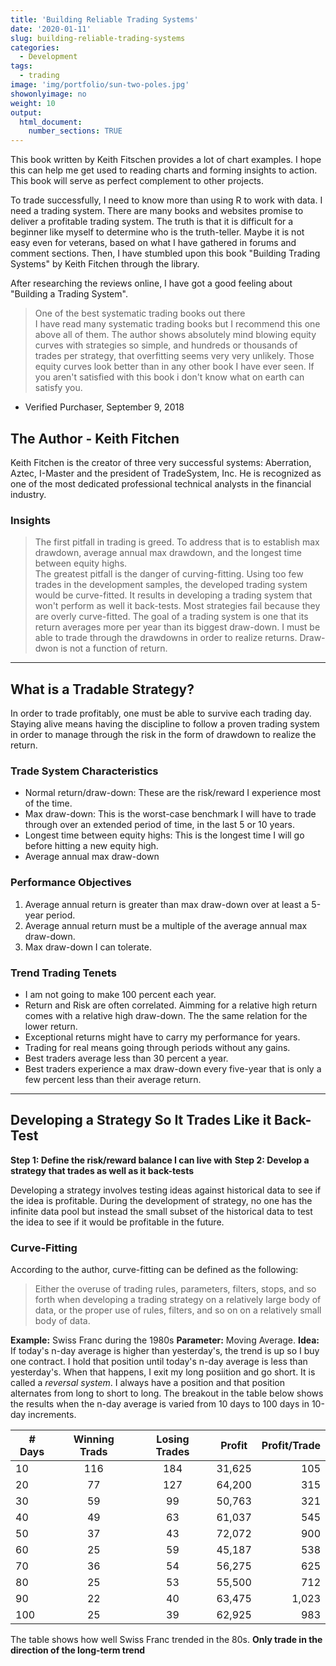 ```yaml
---
title: 'Building Reliable Trading Systems'
date: '2020-01-11'
slug: building-reliable-trading-systems
categories:
  - Development
tags:
  - trading
image: 'img/portfolio/sun-two-poles.jpg'
showonlyimage: no
weight: 10
output: 
  html_document:
    number_sections: TRUE
---
```


This book written by Keith Fitschen provides a lot of chart examples. I hope this can help me get used to reading charts and forming insights to action. This book will serve as perfect complement to other projects. 
<!--more-->

To trade successfully, I need to know more than using R to work with data. I need a trading system. There are many books and websites promise to deliver a profitable trading system. The truth is that it is difficult for a beginner like myself to determine who is the truth-teller. Maybe it is not easy even for veterans, based on what I have gathered in forums and comment sections. Then, I have stumbled upon this book "Building Trading Systems" by Keith Fitchen through the library.

After researching the reviews online, I have got a good feeling about "Building a Trading System". 
>One of the best systematic trading books out there   
I have read many systematic trading books but I recommend this one above all of them. The author shows absolutely mind blowing equity curves with strategies so simple, and hundreds or thousands of trades per strategy, that overfitting seems very very unlikely. Those equity curves look better than in any other book I have ever seen. If you aren't satisfied with this book i don't know what on earth can satisfy you.   
- Verified Purchaser, September 9, 2018   

## The Author - Keith Fitchen
Keith Fitchen is the creator of three very successful systems: Aberration, Aztec, I-Master and the president of TradeSystem, Inc. He is recognized as one of the most dedicated professional technical analysts in the financial industry.

### Insights
>The first pitfall in trading is greed. To address that is to establish max drawdown, average annual max drawdown, and the longest time between equity highs.   
>The greatest pitfall is the danger of curving-fitting. Using too few trades in the development samples, the developed trading system would be curve-fitted. It results in developing a trading system that won't perform as well it back-tests.
>Most strategies fail because they are overly curve-fitted.
>The goal of a trading system is one that its return averages more per year than its biggest draw-down. I must be able to trade through the drawdowns in order to realize returns.
>Draw-dwon is not a function of return.

*****

## What is a Tradable Strategy?
In order to trade profitably, one must be able to survive each trading day. Staying alive means having the discipline to follow a proven trading system in order to manage through the risk in the form of drawdown to realize the return.

### Trade System Characteristics
* Normal return/draw-down: These are the risk/reward I experience most of the time.
* Max draw-down: This is the worst-case benchmark I will have to trade through over an extended period of time, in the last 5 or 10 years.
* Longest time between equity highs: This is the longest time I will go before hitting a new equity high.
* Average annual max draw-down

### Performance Objectives
1. Average annual return is greater than max draw-down over at least a 5-year period.
2. Average annual return must be a multiple of the average annual max draw-down.
3. Max draw-down I can tolerate.

### Trend Trading Tenets
* I am not going to make 100 percent each year.
* Return and Risk are often correlated. Aimming for a relative high return comes with a relative high draw-down. The the same relation for the lower return.
* Exceptional returns might have to carry my performance for years.
* Trading for real means going through periods without any gains.
* Best traders average less than 30 percent a year.
* Best traders experience a max draw-down every five-year that is only a few percent less than their average return.

*****

## Developing a Strategy So It Trades Like it Back-Test
**Step 1: Define the risk/reward balance I can live with**
**Step 2: Develop a strategy that trades as well as it back-tests**

Developing a strategy involves testing ideas against historical data to see if the idea is profitable. During the development of strategy, no one has the infinite data pool but instead the small subset of the historical data to test the idea to see if it would be profitable in the future. 

### Curve-Fitting
According to the author, curve-fitting can be defined as the following:
>Either the overuse of trading rules, parameters, filters, stops, and so forth when developing a trading strategy on a relatively large body of data, or the proper use of rules, filters, and so on on a relatively small body of data.   

**Example:** Swiss Franc during the 1980s
**Parameter:** Moving Average. 
**Idea:** If today's n-day average is higher than yesterday's, the trend is up so I buy one contract. I hold that position until today's n-day average is less than yesterday's. When that happens, I exit my long posiition and go short. It is called a *reversal system*. I always have a position and that position alternates from long to short to long. The breakout in the table below shows the results when the n-day average is varied from 10 days to 100 days in 10-day increments.

| # Days | Winning Trads | Losing Trades | Profit | Profit/Trade |
|--------|:-------------:|:-------------:|:------:|-------------:|
| 10     | 116           | 184           | 31,625 | 105          |
| 20     | 77            | 127           | 64,200 | 315          |
| 30     | 59            | 99            | 50,763 | 321          |
| 40     | 49            | 63            | 61,037 | 545          |
| 50     | 37            | 43            | 72,072 | 900          |
| 60     | 25            | 59            | 45,187 | 538          |
| 70     | 36            | 54            | 56,275 | 625          |
| 80     | 25            | 53            | 55,500 | 712          |
| 90     | 22            | 40            | 63,475 | 1,023        |
| 100    | 25            | 39            | 62,925 | 983          |

The table shows how well Swiss Franc trended in the 80s. 
**Only trade in the direction of the long-term trend**